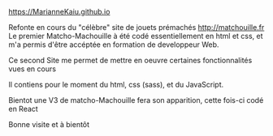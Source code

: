 https://MarianneKaiu.github.io

Refonte en cours du "célèbre" site de jouets prémachés http://matchouille.fr
Le premier Matcho-Machouille à été codé essentiellement en html et css, et m'a permis d'être accéptée en formation de developpeur Web.

Ce second Site me permet de mettre en oeuvre certaines fonctionnalités vues en cours

Il contiens pour le moment du html, css (sass), et du JavaScript.

Bientot une V3 de matcho-Machouille fera son apparition, cette fois-ci codé en React 

Bonne visite et à bientôt 
